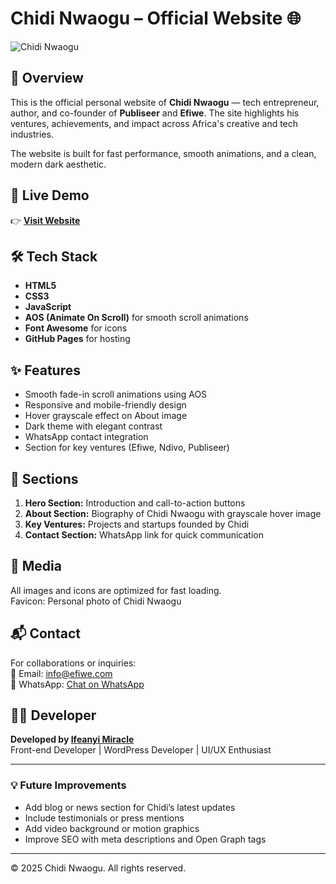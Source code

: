 # Chidi Nwaogu – Official Website 🌐

![Chidi Nwaogu](https://ifeanyimiracle21.github.io/Chidi-Nwaogu/Aboutme.jpeg)

## 🧠 Overview
This is the official personal website of **Chidi Nwaogu** — tech entrepreneur, author, and co-founder of **Publiseer** and **Efiwe**. The site highlights his ventures, achievements, and impact across Africa's creative and tech industries.

The website is built for fast performance, smooth animations, and a clean, modern dark aesthetic.

## 🚀 Live Demo
👉 **[Visit Website](https://ifeanyimiracle21.github.io/Chidi-Nwaogu/)**

## 🛠️ Tech Stack
- **HTML5**
- **CSS3**
- **JavaScript**
- **AOS (Animate On Scroll)** for smooth scroll animations
- **Font Awesome** for icons
- **GitHub Pages** for hosting

## ✨ Features
- Smooth fade-in scroll animations using AOS
- Responsive and mobile-friendly design
- Hover grayscale effect on About image
- Dark theme with elegant contrast
- WhatsApp contact integration
- Section for key ventures (Efiwe, Ndivo, Publiseer)

## 🧩 Sections
1. **Hero Section:** Introduction and call-to-action buttons  
2. **About Section:** Biography of Chidi Nwaogu with grayscale hover image  
3. **Key Ventures:** Projects and startups founded by Chidi  
4. **Contact Section:** WhatsApp link for quick communication  

## 📸 Media
All images and icons are optimized for fast loading.  
Favicon: Personal photo of Chidi Nwaogu  

## 📬 Contact
For collaborations or inquiries:  
📧 Email: [info@efiwe.com](mailto:info@efiwe.com)  
💬 WhatsApp: [Chat on WhatsApp](https://wa.me/2349133250311)

## 🧑‍💻 Developer
**Developed by [Ifeanyi Miracle](https://github.com/IfeanyiMiracle21)**  
Front-end Developer | WordPress Developer | UI/UX Enthusiast

---

### 💡 Future Improvements
- Add blog or news section for Chidi’s latest updates  
- Include testimonials or press mentions  
- Add video background or motion graphics  
- Improve SEO with meta descriptions and Open Graph tags  

---

© 2025 Chidi Nwaogu. All rights reserved.
